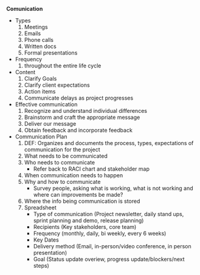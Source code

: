 **Comunication**
- Types
	1. Meetings
	2. Emails
	3. Phone calls
	4. Written docs
	5. Formal presentations
- Frequency
	1. throughout the entire life cycle
- Content
	1. Clarify Goals
	2. Clarify client expectations
	3. Action items
	4. Communicate delays as project progresses
- Effective communication
	1. Recognize and understand individual differences
	2. Brainstorm and craft the appropriate message 
	3. Deliver our message
	4. Obtain feedback and incorporate feedback
- Communication Plan
	1. DEF: Organizes and documents the process, types, expectations of communication for the project
	2. What needs to be communicated
	3. Who needs to communicate
		- Refer back to RACI chart and stakeholder map
	4. When communication needs to happen
	5. Why and how to communicate
		- Survey people, asking what is working, what is not working and where can improvements be made?
	6. Where the info being communication is stored
	7. Spreadsheet
		- Type of communication (Project newsletter, daily stand ups, sprint planning and demo, release planning)
		- Recipients (Key stakeholders, core team)
		- Frequency (monthly, daily, bi weekly, every 6 weeks) 
		- Key Dates  
		- Delivery method (Email, in-person/video conference, in person presentation)
		- Goal (Status update overiew, progress update/blockers/next steps) 

